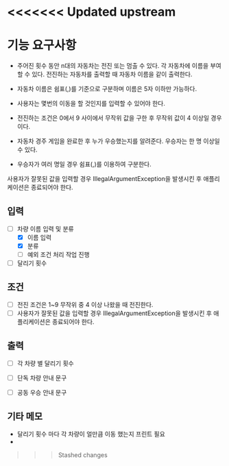 <<<<<<< Updated upstream
=======
# 기능 요구사항
- 주어진 횟수 동안 n대의 자동차는 전진 또는 멈출 수 있다.
각 자동차에 이름을 부여할 수 있다. 전진하는 자동차를 출력할 때 자동차 이름을 같이 출력한다.

- 자동차 이름은 쉼표(,)를 기준으로 구분하며 이름은 5자 이하만 가능하다.
- 사용자는 몇번의 이동을 할 것인지를 입력할 수 있어야 한다.

- 전진하는 조건은 0에서 9 사이에서 무작위 값을 구한 후 무작위 값이 4 이상일 경우이다.

- 자동차 경주 게임을 완료한 후 누가 우승했는지를 알려준다. 우승자는 한 명 이상일 수 있다.

- 우승자가 여러 명일 경우 쉼표(,)를 이용하여 구분한다.

사용자가 잘못된 값을 입력할 경우 IllegalArgumentException을 발생시킨 후 애플리케이션은 종료되어야 한다.
## 입력
- [ ] 차량 이름 입력 및 분류
  - [x] 이름 입력
  - [x] 분류
  - [ ] 예외 조건 처리 작업 진행
- [ ] 달리기 횟수

## 조건
- [ ] 전진 조건은 1~9 무작위 중 4 이상 나왔을 때 전진한다.
- [ ] 사용자가 잘못된 값을 입력할 경우 IllegalArgumentException을 발생시킨 후 애플리케이션은 종료되어야 한다.

## 출력
- [ ] 각 차량 별 달리기 횟수
- [ ] 단독 차량 안내 문구
- [ ] 공동 우승 안내 문구


## 기타 메모
- 달리기 횟수 마다 각 차량이 얼만큼 이동 했는지 프린트 필요
- 
>>> Stashed changes
